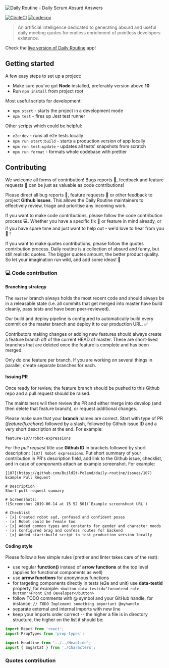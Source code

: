 ![Daily Routine - Daily Scrum Absurd Answers](https://user-images.githubusercontent.com/20565536/59495052-d1ed4980-8e8e-11e9-9dc9-e8fe0d037469.png)

[![CircleCI](https://circleci.com/gh/BuildIt-Poland/daily-routine/tree/master.svg?style=svg)](https://circleci.com/gh/BuildIt-Poland/daily-routine/tree/master)
[![codecov](https://codecov.io/gh/BuildIt-Poland/daily-routine/branch/master/graph/badge.svg)](https://codecov.io/gh/BuildIt-Poland/daily-routine)

> An artificial intelligence dedicated to generating absurd and useful daily meeting quotes for endless enrichment of pointless developers existence.

Check the [live version of Daily Routine](https://dailyroutine.buildit.digital/) app!

## Getting started

A few easy steps to set up a project:

* Make sure you've got **Node** installed, preferably version above **10**
* Run `npm install` from project root

Most useful scripts for development:

* `npm start` - starts the project in a development mode
* `npm test` - fires up Jest test runner

Other scripts which could be helpful:

* `e2e:dev` - runs all e2e tests locally
* `npm run start:build` -  starts a production version of app locally
* `npm run test:update` - updates all tests' snapshots from scratch
* `npm run format` - formats whole codebase with prettier

## Contributing

We welcome all forms of contribution! Bugs reports :bug:, feedback and feature requests :pray: can be just as valuable as code contributions!

Please direct all bug reports :bug:, feature requests :pray: or other feedback to project **Github Issues**. This allows the Daily Routine maintainers to effectively review, triage and prioritise any incoming work.

If you want to make code contributions, please follow the code contribution process :computer:. Whether you have a specific fix :wrench: or feature in mind already, or if you have spare time and just want to help out - we'd love to hear from you :muscle: !

If you want to make quotes contributions, please follow the quotes contribution process. Daily routine is a collection of absurd and funny, but still realistic quotes. The bigger quotes amount, the better product quality. So let your imagination run wild, and add some ideas! :dizzy:

### :computer: Code contribution

#### Branching strategy

The `master` branch always holds the most recent code and should always be in a releasable state (i.e. all commits that get merged into master have build cleanly, pass tests and have been peer-reviewed).

Our build and deploy pipeline is configured to automatically build every commit on the master branch and deploy it to our production URL. :white_check_mark:

Contributors making changes or adding new features should always create a feature branch off of the current HEAD of master. These are short-lived branches that are deleted once the feature is complete and has been merged.

Only do one feature per branch. If you are working on several things in parallel, create separate branches for each.

#### Issuing PR

Once ready for review, the feature branch should be pushed to this Github repo and a pull request should be raised.

The maintainers will then review the PR and either merge into develop (and then delete that feature branch), or request additional changes.

Please make sure that your **branch** names are correct. Start with type of PR (*feature/fix/chore*) followed by a slash, followed by Github issue ID and a very short description at the end. For example:

```text
feature-107/robot-expressions
```

For the *pull request* title use **Github ID** in brackets followed by short description: `[107] Robot expressions`. Put short summary of your contribution in PR's description field, add link to the Github issue, checklist, and in case of *components* attach an example screenshot. For example:

```
[107](https://github.com/BuildIt-Poland/daily-routine/issues/107) Example Pull Request

# Description
Short pull request summary

# Screenshots:
![Screenshot 2019-06-14 at 15 52 50](`Example screenshoot URL`)

# Checklist
- [x] Created robot sad, confused and confident poses
- [x] Robot could be female too
- [x] Added common types and constants for gender and character moods
- [x] Configured brag and confess routes for backend
- [x] Added start:build script to test production version locally
```

#### Coding style

Please follow a few simple rules (prettier and linter takes care of the rest):

* use regular **function()** instead of **arrow functions** at the top level (applies for functional components as well)
* use **arrow functions** for anonymous functions
* for targeting components directly in tests (e2e and unit) use **data-testid** property, for example: `<button data-testid="forontend-role-button">Front End Developer</button>`
* follow TODO comments with @ symbol and your GitHub handle, for instance: `// TODO Implement something important @myhandle`
* separate external and internal imports with new line
* keep your imports order correct -- the higher a file is in directory structure, the higher on the list it should be:

```js
import React from 'react';
import PropTypes from 'prop-types';

import Headline from '../../Headline';
import { SugarCat } from './Characters';
```

### Quotes contribution
